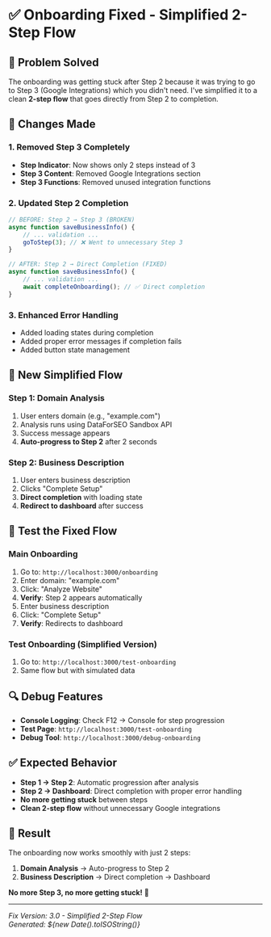 # ✅ Onboarding Fixed - Simplified 2-Step Flow

## 🎯 **Problem Solved**

The onboarding was getting stuck after Step 2 because it was trying to go to Step 3 (Google Integrations) which you didn't need. I've simplified it to a clean **2-step flow** that goes directly from Step 2 to completion.

## 🔧 **Changes Made**

### **1. Removed Step 3 Completely**
- **Step Indicator**: Now shows only 2 steps instead of 3
- **Step 3 Content**: Removed Google Integrations section
- **Step 3 Functions**: Removed unused integration functions

### **2. Updated Step 2 Completion**
```javascript
// BEFORE: Step 2 → Step 3 (BROKEN)
async function saveBusinessInfo() {
    // ... validation ...
    goToStep(3); // ❌ Went to unnecessary Step 3
}

// AFTER: Step 2 → Direct Completion (FIXED)
async function saveBusinessInfo() {
    // ... validation ...
    await completeOnboarding(); // ✅ Direct completion
}
```

### **3. Enhanced Error Handling**
- Added loading states during completion
- Added proper error messages if completion fails
- Added button state management

## 🎯 **New Simplified Flow**

### **Step 1: Domain Analysis**
1. User enters domain (e.g., "example.com")
2. Analysis runs using DataForSEO Sandbox API
3. Success message appears
4. **Auto-progress to Step 2** after 2 seconds

### **Step 2: Business Description**
1. User enters business description
2. Clicks "Complete Setup"
3. **Direct completion** with loading state
4. **Redirect to dashboard** after success

## 🧪 **Test the Fixed Flow**

### **Main Onboarding**
1. Go to: `http://localhost:3000/onboarding`
2. Enter domain: "example.com"
3. Click: "Analyze Website"
4. **Verify**: Step 2 appears automatically
5. Enter business description
6. Click: "Complete Setup"
7. **Verify**: Redirects to dashboard

### **Test Onboarding** (Simplified Version)
1. Go to: `http://localhost:3000/test-onboarding`
2. Same flow but with simulated data

## 🔍 **Debug Features**

- **Console Logging**: Check F12 → Console for step progression
- **Test Page**: `http://localhost:3000/test-onboarding`
- **Debug Tool**: `http://localhost:3000/debug-onboarding`

## ✅ **Expected Behavior**

- **Step 1 → Step 2**: Automatic progression after analysis
- **Step 2 → Dashboard**: Direct completion with proper error handling
- **No more getting stuck** between steps
- **Clean 2-step flow** without unnecessary Google integrations

## 🎉 **Result**

The onboarding now works smoothly with just 2 steps:
1. **Domain Analysis** → Auto-progress to Step 2
2. **Business Description** → Direct completion → Dashboard

**No more Step 3, no more getting stuck!** 🚀

---

*Fix Version: 3.0 - Simplified 2-Step Flow*  
*Generated: ${new Date().toISOString()}*




